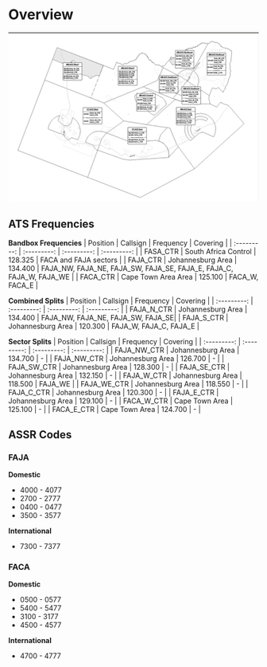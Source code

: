 # Overview

![alt text](image.png)


## ATS Frequencies

**Bandbox Frequencies**
| Position    | Callsign              | Frequency | Covering             |
| :---------: | :---------: | :---------: | :---------: |
| FASA_CTR | South Africa Control | 128.325 | FACA and FAJA sectors |
| FAJA_CTR    | Johannesburg Area     | 134.400   | FAJA_NW, FAJA_NE, FAJA_SW, FAJA_SE, FAJA_E, FAJA_C, FAJA_W, FAJA_WE |
| FACA_CTR    | Cape Town Area Area     | 125.100   | FACA_W, FACA_E |

**Combined Splits**
| Position    | Callsign              | Frequency | Covering             |
| :---------: | :---------: | :---------: | :---------: |
| FAJA_N_CTR    | Johannesburg Area     | 134.400   | FAJA_NW, FAJA_NE, FAJA_SW, FAJA_SE|
| FAJA_S_CTR    | Johannesburg Area     | 120.300   | FAJA_W, FAJA_C, FAJA_E |

**Sector Splits**
| Position    | Callsign              | Frequency | Covering             |
| :---------: | :---------: | :---------: | :---------: |
| FAJA_NW_CTR    | Johannesburg Area     | 134.700   | -                   |
| FAJA_NW_CTR    | Johannesburg Area     | 126.700   | -                   |
| FAJA_SW_CTR    | Johannesburg Area     | 128.300   | -                   |
| FAJA_SE_CTR    | Johannesburg Area     | 132.150   | -                   |
| FAJA_W_CTR    | Johannesburg Area     | 118.500   | FAJA_WE |
| FAJA_WE_CTR    | Johannesburg Area     | 118.550   | - |
| FAJA_C_CTR    | Johannesburg Area     | 120.300   | - |
| FAJA_E_CTR    | Johannesburg Area     | 129.100   | - |
| FACA_W_CTR    | Cape Town Area     | 125.100   | - |
| FACA_E_CTR    | Cape Town Area     | 124.700   | - |

## ASSR Codes

### FAJA

**Domestic**

* 4000 - 4077
* 2700 - 2777
* 0400 - 0477
* 3500 - 3577

**International**
* 7300 - 7377

### FACA

**Domestic**

* 0500 - 0577
* 5400 - 5477
* 3100 - 3177
* 4500 - 4577

**International**
* 4700 - 4777


